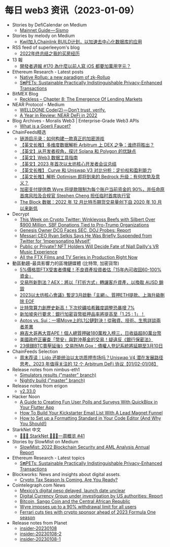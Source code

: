 # 每日 web3 资讯（2023-01-09）

- Stories by DefiCalendar on Medium
  - [Mainnet Guide — Sismo](https://medium.com/@CalendarDefi/mainnet-guide-sismo-2397305a025c?source=rss-4949be3a0c7a------2)
- Stories by melody on Medium
  - [Kwil加入Chainlink BUILD计划，以加速去中心化数据库的应用](https://medium.com/@melody8848/kwil%E5%8A%A0%E5%85%A5chainlink-build%E8%AE%A1%E5%88%92-%E4%BB%A5%E5%8A%A0%E9%80%9F%E5%8E%BB%E4%B8%AD%E5%BF%83%E5%8C%96%E6%95%B0%E6%8D%AE%E5%BA%93%E7%9A%84%E5%BA%94%E7%94%A8-184bdc335c15?source=rss-bfc6f454c0f9------2)
- RSS feed of superleeyom's blog
  - [2022年终总结之我的买房经历](https://github.com/superleeyom/blog/issues/53)
- 13 報
  - [開發者週報 #170 為什麼以前人寫 iOS 都要加萬用字元？](https://www.ethanhuang13.com/p/170)
- Ethereum Research - Latest posts
  - [Native Rollup: a new paradigm of zk-Rollup](https://ethresear.ch/t/native-rollup-a-new-paradigm-of-zk-rollup/14529/4)
  - [S𝛑PETs: Sustainable Practically Indistinguishable Privacy-Enhanced Transactions](https://ethresear.ch/t/s-pets-sustainable-practically-indistinguishable-privacy-enhanced-transactions/14565/1)
- BitMEX Blog
  - [Reckless – Chapter 8: The Emergence Of Lending Markets](https://blog.bitmex.com/reckless-chapter-8-the-emergence-of-lending-markets/)
- NEAR Protocol - Medium
  - [WELLDONE Code(2) — Don’t trust, verify.](https://medium.com/nearprotocol/welldone-code-2-dont-trust-verify-92a7ae2fe0b2?source=rss----1128a53be4a7---4)
  - [A Year in Review: NEAR DeFi in 2022](https://medium.com/nearprotocol/a-year-in-review-near-defi-in-2022-d3b3da093250?source=rss----1128a53be4a7---4)
- Blog Archives - Moralis Web3 | Enterprise-Grade Web3 APIs
  - [What is a Goerli Faucet?](https://moralis.io/what-is-a-goerli-faucet/)
- ChainFeeds精选
  - [链游启示录：如何构建一款真正的加密游戏](https://mirror.xyz/wheart.eth/TgeLTsEmBn1dmgGG6FQ8ArJUwhsDwVCJBnUPdipbdkw)
  - [【英文长推】多维度数据解析 Arbitrum 上 DEX 之争：谁终将胜出？](https://twitter.com/defi_mochi/status/1611730013782683648)
  - [【英文】从开发者视角，探讨 Solana 和 Polygon 的优缺点](https://www.coindesk.com/consensus-magazine/2023/01/06/solana-vs-polygon-a-developers-perspective/)
  - [【英文】Web3 数据工具指南](https://web3datadegens.substack.com/p/2b615d7f-1e3c-4af3-ab62-8879ddcf51d2)
  - [【英文】2023 年首次以太坊核心开发者会议总结](https://www.galaxy.com/research/insights/ethereum-all-core-developers-execution-call-152/)
  - [【英文长推】 Curve 和 Uniswap V3 对比分析：定价权和盈利能力](https://twitter.com/DeFi_Cheetah/status/1611798497250136069)
  - [【英文长推】解析 Optimism 即将到来的 Bedrock 升级：有何优势及意义？](https://twitter.com/Slappjakke/status/1611400784230625280)
  - [加密支付提供商 Wyre 将提款限制为每个账户当前资金的 90%，并任命原首席风险及合规官 Stephen Cheng 担任临时首席执行官](https://twitter.com/sendwyre/status/1611774169389080576)
  - [The Block 数据：2022 年 12 月比特币期货交易量创下自 2020 年 10 月以来新低](https://www.theblock.co/post/199817/bitcoin-futures-activity-fell-off-cliff-in-december)
- Decrypt
  - [This Week on Crypto Twitter: Winklevoss Beefs with Silbert Over $900 Million, SBF Donations Tied to Pro-Trump Organizations](https://decrypt.co/118675/this-week-on-crypto-twitter-winklevoss-silbert-sbf-trump-donations)
  - [Genesis Owner DCG Faces SEC, DOJ Probes: Report](https://decrypt.co/118671/sec-doj-dcg-investigation)
  - [Messari CEO Ryan Selkis Says He Was Briefly Suspended from Twitter for ‘Impersonating Myself’](https://decrypt.co/118645/messari-ceo-ryan-selkis-briefly-suspended-from-twitter-for-impersonating-myself)
  - [Public or Private? NFT Holders Will Decide Fate of Niall Dailly's VR Music Experience](https://decrypt.co/118604/public-private-nft-holders-decide-fate-niall-dailly-vr-music-experience)
  - [All the FTX Films and TV Series in Production Right Now](https://decrypt.co/118495/all-ftx-films-tv-series-production-right-now)
- 動區動趨-最具影響力的區塊鏈媒體 (比特幣, 加密貨幣)
  - [5%價格買FTX受害者債權！不良資產投資者估「15年內可收回60-100%資金」](https://www.blocktempo.com/thomas-braziel-expects-to-recover-60-to-100-of-ftx-assets/)
  - [交易所新割法？AEX：將以「打折方式」轉讓客戶資產，以換取 AUSD 銷毀](https://www.blocktempo.com/aex-exchanges-to-pay-back-the-user-funds-by-discount/)
  - [2023以太坊核心會議》暫定3月啟動「主網」、質押ETH提款、上海升級刪除 EOF](https://www.blocktempo.com/ethereum-all-core-developers-execution-call-152/)
  - [比特幣算力創歷史新高！下次挖礦哈希難度調整恐暴增 7%](https://www.blocktempo.com/bitcoin-hashrate-reaches-all-time-high/)
  - [新加坡央行要求：銀行加密貨幣抵押品率將提高至「1.25 : 1」！](https://www.blocktempo.com/singapore-takes-big-announce-to-protect-crypto-holders/)
  - [Aptos vs. Sui：一場Move上的L1公鏈對決！從融資、技術、生態詳談兩者差異](https://www.blocktempo.com/aptos-versus-sui-built-by-move-code/)
  - [麻吉大哥再大買APE！個人總質押破180萬枚入榜三，日收益超80萬台幣](https://www.blocktempo.com/machi-big-brother-ape-coin-staking-break-1-8-million/)
  - [美國政府正審查「幣安」與對沖基金的交易！疑違反《銀行保密法》](https://www.blocktempo.com/us-subpoenas-hedge-funds-in-probe-of-crypto-exchange-binance/)
  - [23億鎂BTC賣壓延後》交易所Mt.Gox：債權人登記系統將延期至3月10日](https://www.blocktempo.com/creditor-registration-system-to-be-extended-by-two-months/)
- ChainFeeds Selection
  - [周末荐读｜Lido 还能统治以太坊质押市场吗？Uniswap V4 潜在发展路径思考、2023 年值得关注的 12 个 Arbitrum DeFi 协议【01/02-01/08】](https://chainfeeds.substack.com/p/lido-2023-12-arbitrum-defi-0102-0108)
- Release notes from nimbus-eth1
  - [Simulators results ("master" branch)](https://github.com/status-im/nimbus-eth1/releases/tag/sim-stat)
  - [Nightly build ("master" branch)](https://github.com/status-im/nimbus-eth1/releases/tag/nightly)
- Release notes from erigon
  - [v2.33.0](https://github.com/ledgerwatch/erigon/releases/tag/v2.33.0)
- Hacker Noon
  - [A Guide to Creating Fun User Polls and Surveys With QuickBlox in Your Flutter App](https://hackernoon.com/a-guide-to-creating-fun-user-polls-and-surveys-with-quickblox-in-your-flutter-app?source=rss)
  - [How To Build Your Kickstarter Email List With A Lead Magnet Funnel](https://hackernoon.com/how-to-build-your-kickstarter-email-list-with-a-lead-magnet-funnel?source=rss)
  - [How to Set up a Formatting Standard in Your Code Editor (And Why You Should!)](https://hackernoon.com/how-to-set-up-a-formatting-standard-in-your-code-editor-and-why-you-should?source=rss)
- StarkNet 中文
  - [👩🏽‍🚀 StarkNet 👨🏽‍🚀一周概览 #41](https://starknetzh.substack.com/p/starknet-41-08b)
- Stories by SlowMist on Medium
  - [SlowMist: 2022 Blockchain Security and AML Analysis Annual Report](https://slowmist.medium.com/slowmist-2022-blockchain-security-and-aml-analysis-annual-report-35928525abbf?source=rss-4ceeedda40e8------2)
- Ethereum Research - Latest topics
  - [S𝛑PETs: Sustainable Practically Indistinguishable Privacy-Enhanced Transactions](https://ethresear.ch/t/s-pets-sustainable-practically-indistinguishable-privacy-enhanced-transactions/14565)
- Blockworks: News and insights about digital assets.
  - [Crypto Tax Season Is Coming. Are You Ready?](https://blockworks.co/news/crypto-tax-season-is-coming)
- Cointelegraph.com News
  - [Mexico’s digital peso delayed, launch date unclear](https://cointelegraph.com/news/mexico-s-digital-peso-delayed-unclear-launch-date)
  - [Digital Currency Group under investigation by US authorities: Report](https://cointelegraph.com/news/digital-currency-group-under-investigation-by-u-s-authorities-report)
  - [Bitcoin, Sango Coin and the Central African Republic](https://cointelegraph.com/news/bitcoin-sango-coin-and-the-central-african-republic)
  - [Wyre imposes up to a 90% withdrawal limit for all users](https://cointelegraph.com/news/wyre-imposes-up-to-a-90-withdrawal-limit-for-all-users)
  - [Ferrari cuts ties with crypto sponsor ahead of 2023 Formula One season](https://cointelegraph.com/news/ferrari-cuts-ties-with-crypto-sponsor-ahead-of-2023-formula-one-season)
- Release notes from Planet
  - [insider-20230108](https://github.com/Planetable/Planet/releases/tag/insider-20230108)
  - [insider-20230108-2](https://github.com/Planetable/Planet/releases/tag/insider-20230108-2)
  - [insider-20230108-1](https://github.com/Planetable/Planet/releases/tag/insider-20230108-1)
